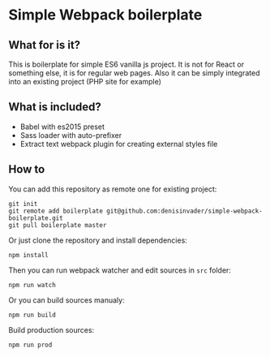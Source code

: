Simple Webpack boilerplate
==

What for is it?
--

This is boilerplate for simple ES6 vanilla js project. It is not for React or something else, it is for regular web pages. Also it can be simply integrated into an existing project (PHP site for example)

What is included?
--
* Babel with es2015 preset
* Sass loader with auto-prefixer
* Extract text webpack plugin for creating external styles file

How to
--
You can add this repository as remote one for existing project:
```
git init
git remote add boilerplate git@github.com:denisinvader/simple-webpack-boilerplate.git
git pull boilerplate master

```
Or just clone the repository and install dependencies:
```
npm install
```

Then you can run webpack watcher and edit sources in `src` folder:
```
npm run watch
```
Or you can build sources manualy:
```
npm run build
```
Build production sources:
```
npm run prod
```
